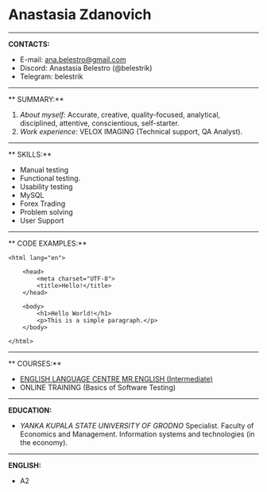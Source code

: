 # Anastasia Zdanovich
--- 
__CONTACTS:__ 
* E-mail: ana.belestro@gmail.com
* Discord: Anastasia Belestro (@belestrik)
* Telegram: belestrik
---
** SUMMARY:**
1. _About myself:_ Accurate, creative, quality-focused, analytical, disciplined, attentive, conscientious, self-starter.
2. _Work experience:_  VELOX IMAGING (Technical support, QA Analyst).
---
** SKILLS:**
* Manual testing
* Functional testing.
* Usability testing
* MySQL
* Forex Trading
* Problem solving
* User Support
--- 
** CODE EXAMPLES:**
```
<html lang="en">

    <head>
        <meta charset="UTF-8">
        <title>Hello!</title>
    </head>

    <body>
        <h1>Hello World!</h1>
        <p>This is a simple paragraph.</p>
    </body>

</html>
```
---
** COURSES:**
- [ENGLISH LANGUAGE CENTRE MR.ENGLISH (Intermediate)](http://mrenglish.by/)
- ONLINE TRAINING (Basics of Software Testing)
---
**EDUCATION:**
* _YANKA KUPALA STATE UNIVERSITY OF GRODNO_
Specialist. Faculty of Economics and Management. Information systems and technologies (in the economy).
---
**ENGLISH:**
* A2
